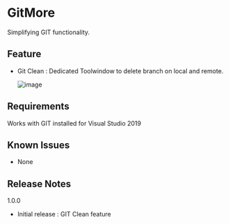 # GitMore
Simplifying GIT functionality.

## Feature
- Git Clean : Dedicated Toolwindow to delete branch on local and remote.

        
    ![image](https://user-images.githubusercontent.com/6188628/122986839-f3327b80-d36d-11eb-9bd5-944e4c8c0143.png)


    

## Requirements
  Works with GIT installed for Visual Studio 2019

## Known Issues
- None

## Release Notes
  1.0.0
  -   Initial release : GIT Clean feature


